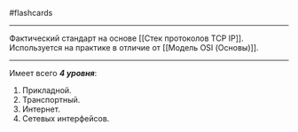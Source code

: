 #flashcards 
***
Фактический стандарт на основе [[Стек протоколов TCP IP]]. Используется на практике в отличие от [[Модель OSI (Основы)]].
***
Имеет всего ***4 уровня***:
1. Прикладной.
2. Транспортный.
3. Интернет.
4. Сетевых интерфейсов.
